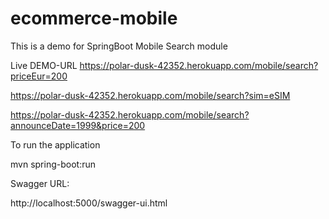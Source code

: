 # ecommerce-mobile


This is a demo for SpringBoot Mobile Search module

Live DEMO-URL
https://polar-dusk-42352.herokuapp.com/mobile/search?priceEur=200

https://polar-dusk-42352.herokuapp.com/mobile/search?sim=eSIM

https://polar-dusk-42352.herokuapp.com/mobile/search?announceDate=1999&price=200

To run the application 

mvn spring-boot:run

Swagger URL:

http://localhost:5000/swagger-ui.html

